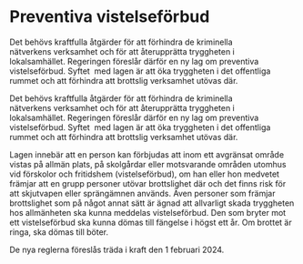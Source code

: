 # Preventiva vistelseförbud

Det behövs kraftfulla åtgärder för att förhindra de kriminella nätverkens verksamhet och för att återupprätta tryggheten i lokalsamhället. Regeringen föreslår därför en ny lag om preventiva vistelseförbud. Syftet  med lagen är att öka tryggheten i det offentliga rummet och att förhindra att brottslig verksamhet utövas där.

Det behövs kraftfulla åtgärder för att förhindra de kriminella nätverkens verksamhet och för att återupprätta tryggheten i lokalsamhället. Regeringen föreslår därför en ny lag om preventiva vistelseförbud. Syftet  med lagen är att öka tryggheten i det offentliga rummet och att förhindra att brottslig verksamhet utövas där.

Lagen innebär att en person kan förbjudas att inom ett avgränsat område vistas på allmän plats, på skolgårdar eller motsvarande områden utomhus vid förskolor och fritidshem (vistelseförbud), om han eller hon medvetet främjar att en grupp personer utövar brottslighet där och det finns risk för att skjutvapen eller sprängämnen används. Även personer som främjar brottslighet som på något annat sätt är ägnad att allvarligt skada tryggheten hos allmänheten ska kunna meddelas vistelseförbud. Den som bryter mot ett vistelseförbud ska kunna dömas till fängelse i högst ett år. Om brottet är ringa, ska dömas till böter.

De nya reglerna föreslås träda i kraft den 1 februari 2024.
